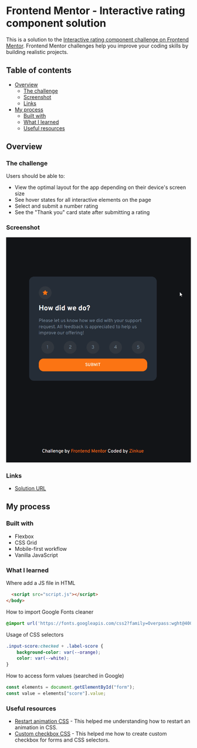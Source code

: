 # Frontend Mentor - Interactive rating component solution

This is a solution to the [Interactive rating component challenge on Frontend Mentor](https://www.frontendmentor.io/challenges/interactive-rating-component-koxpeBUmI). Frontend Mentor challenges help you improve your coding skills by building realistic projects. 

## Table of contents

- [Overview](#overview)
  - [The challenge](#the-challenge)
  - [Screenshot](#screenshot)
  - [Links](#links)
- [My process](#my-process)
  - [Built with](#built-with)
  - [What I learned](#what-i-learned)
  - [Useful resources](#useful-resources)

## Overview

### The challenge

Users should be able to:

- View the optimal layout for the app depending on their device's screen size
- See hover states for all interactive elements on the page
- Select and submit a number rating
- See the "Thank you" card state after submitting a rating

### Screenshot

![Animation](images/Animation.gif)

### Links

- [Solution URL](https://your-solution-url.com)

## My process

### Built with

- Flexbox
- CSS Grid
- Mobile-first workflow
- Vanilla JavaScript

### What I learned

Where add a JS file in HTML
```html
  <script src="script.js"></script>
</body>
```

How to import Google Fonts cleaner
```css
@import url('https://fonts.googleapis.com/css2?family=Overpass:wght@400;700&display=swap');
```

Usage of CSS selectors
```css
.input-score:checked + .label-score {
    background-color: var(--orange);
    color: var(--white);
}
```

How to access form values (searched in Google)
```js
const elements = document.getElementById("form");
const value = elements["score"].value;
```

### Useful resources

- [Restart animation CSS](https://stackoverflow.com/questions/6268508/restart-animation-in-css3-any-better-way-than-removing-the-element) - This helped me understanding how to restart an animation in CSS.
- [Custom checkbox CSS](https://www.w3schools.com/howto/howto_css_custom_checkbox.asp) - This helped me how to create custom checkbox for forms and CSS selectors.